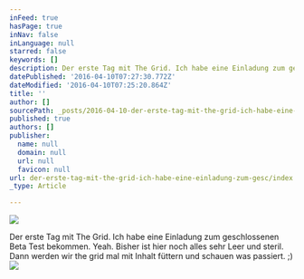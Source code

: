 ```yaml
---
inFeed: true
hasPage: true
inNav: false
inLanguage: null
starred: false
keywords: []
description: Der erste Tag mit The Grid. Ich habe eine Einladung zum geschlossenen Beta Test bekommen. Yeah. Bisher ist hier noch alles sehr Leer und steril. Dann werden wir the grid mal mit Inhalt füttern und schauen was passiert. ;)
datePublished: '2016-04-10T07:27:30.772Z'
dateModified: '2016-04-10T07:25:20.864Z'
title: ''
author: []
sourcePath: _posts/2016-04-10-der-erste-tag-mit-the-grid-ich-habe-eine-einladung-zum-gesc.md
published: true
authors: []
publisher:
  name: null
  domain: null
  url: null
  favicon: null
url: der-erste-tag-mit-the-grid-ich-habe-eine-einladung-zum-gesc/index.html
_type: Article

---
```

![](https://the-grid-user-content.s3-us-west-2.amazonaws.com/364f377c-fb72-406b-8df1-dbfdeb09b929.jpg)

Der erste Tag mit The Grid. Ich habe eine Einladung zum geschlossenen Beta Test bekommen. Yeah. Bisher ist hier noch alles sehr Leer und steril. Dann werden wir the grid mal mit Inhalt füttern und schauen was passiert. ;)
![](https://the-grid-user-content.s3-us-west-2.amazonaws.com/ffb018a4-79dc-4fe0-a40f-ff7be920063e.jpg)